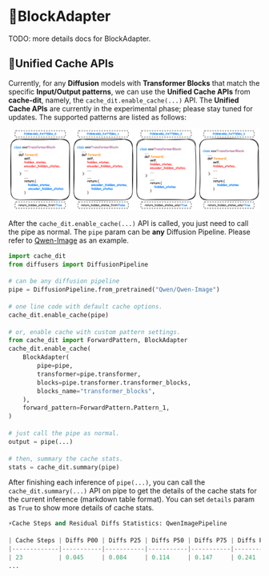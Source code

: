 # 🎉BlockAdapter 

TODO: more details docs for BlockAdapter.

## 🎉Unified Cache APIs

<div id="unified"></div>  

Currently, for any **Diffusion** models with **Transformer Blocks** that match the specific **Input/Output patterns**, we can use the **Unified Cache APIs** from **cache-dit**, namely, the `cache_dit.enable_cache(...)` API. The **Unified Cache APIs** are currently in the experimental phase; please stay tuned for updates. The supported patterns are listed as follows:

![](https://github.com/vipshop/cache-dit/raw/main/assets/patterns.png)

After the `cache_dit.enable_cache(...)` API is called, you just need to call the pipe as normal. The `pipe` param can be **any** Diffusion Pipeline. Please refer to [Qwen-Image](./examples/run_qwen_image_uapi.py) as an example. 
```python
import cache_dit
from diffusers import DiffusionPipeline 

# can be any diffusion pipeline
pipe = DiffusionPipeline.from_pretrained("Qwen/Qwen-Image")

# one line code with default cache options.
cache_dit.enable_cache(pipe) 

# or, enable cache with custom pattern settings.
from cache_dit import ForwardPattern, BlockAdapter
cache_dit.enable_cache(
    BlockAdapter(
        pipe=pipe,
        transformer=pipe.transformer,
        blocks=pipe.transformer.transformer_blocks,
        blocks_name="transformer_blocks",
    ),
    forward_pattern=ForwardPattern.Pattern_1,
)

# just call the pipe as normal.
output = pipe(...)

# then, summary the cache stats.
stats = cache_dit.summary(pipe)
```

After finishing each inference of `pipe(...)`, you can call the `cache_dit.summary(...)` API on pipe to get the details of the cache stats for the current inference (markdown table format). You can set `details` param as `True` to show more details of cache stats.

```python
⚡️Cache Steps and Residual Diffs Statistics: QwenImagePipeline

| Cache Steps | Diffs P00 | Diffs P25 | Diffs P50 | Diffs P75 | Diffs P95 | Diffs Min | Diffs Max |
|-------------|-----------|-----------|-----------|-----------|-----------|-----------|-----------|
| 23          | 0.045     | 0.084     | 0.114     | 0.147     | 0.241     | 0.045     | 0.297     |
...
```
